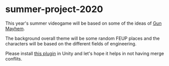 # summer-project-2020

This year's summer videogame will be based on some of the ideas of [Gun Mayhem](https://gunmayhem.io/).

The background overall theme will be some random FEUP places and the characters will be based on the different fields of engineering.

Please install [this plugin](https://unity.github.com/) in Unity and let's hope it helps in not having merge conflits.
